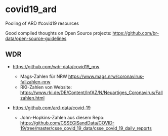 # covid19_ard
Pooling of ARD #covid19 resources

Good compiled thoughts on Open Source projects:
https://github.com/br-data/open-source-guidelines


## WDR 

- https://github.com/wdr-data/covid19_nrw
  - Mags-Zahlen für NRW https://www.mags.nrw/coronavirus-fallzahlen-nrw
  - RKI-Zahlen von Website: https://www.rki.de/DE/Content/InfAZ/N/Neuartiges_Coronavirus/Fallzahlen.html

- https://github.com/ard-data/covid-19
  - John-Hopkins-Zahlen aus diesem Repo: https://github.com/CSSEGISandData/COVID-19/tree/master/csse_covid_19_data/csse_covid_19_daily_reports
 
 
  
